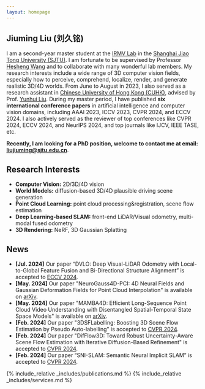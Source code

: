 ```yaml
---
layout: homepage
---
```


## Jiuming Liu (刘久铭)

I am a second-year master student at the [IRMV Lab](https://irmv.sjtu.edu.cn/) in the [Shanghai Jiao Tong University (SJTU)](https://en.sjtu.edu.cn/). I am fortunate to be supervised by Professor [Hesheng Wang](https://irmv.sjtu.edu.cn/wanghesheng) and to collaborate with many wonderful lab members. My research interests include a wide range of 3D computer vision fields, especially how to perceive, comprehend, localize, render, and generate realistic 3D/4D worlds. From June to August in 2023, I also served as a research assistant in [Chinese University of Hong Kong (CUHK)](https://www.cuhk.edu.hk/chinese/index.html), advised by Prof. [Yunhui Liu](https://www4.mae.cuhk.edu.hk/peoples/liu-yun-hui/). During my master period, I have published **six international conference papers** in artificial intelligence and computer vision domains, including AAAI 2023, ICCV 2023, CVPR 2024, and ECCV 2024. I also actively served as the reviewer of top conferences like CVPR 2024, ECCV 2024, and NeurIPS 2024, and top journals like IJCV, IEEE TASE, etc. 

**Recently, I am looking for a PhD position, welcome to contact me at email: liujiuming@sjtu.edu.cn**.

## Research Interests

- **Computer Vision:** 2D/3D/4D vision
- **World Models:** diffusion-based 3D/4D plausible driving scene generation
- **Point Cloud Learning:** point cloud processing&registration, scene flow estimation
- **Deep Learning-based SLAM:** front-end LiDAR/Visual odometry, multi-modal fused odometry
- **3D Rendering:** NeRF, 3D Gaussian Splatting

## News

- **[Jul. 2024]** Our paper “DVLO: Deep Visual-LiDAR Odometry with Local-to-Global Feature Fusion and Bi-Directional Structure Alignment” is accepted to [ECCV 2024](https://eccv2024.ecva.net/).
- **[May. 2024]** Our paper "NeuroGauss4D-PCI: 4D Neural Fields and Gaussian Deformation Fields for Point Cloud Interpolation" is available on [arXiv](https://arxiv.org/abs/2405.14241).
- **[May. 2024]** Our paper "MAMBA4D: Efficient Long-Sequence Point Cloud Video Understanding with Disentangled Spatial-Temporal State Space Models" is available on [arXiv](https://arxiv.org/abs/2405.14338).
- **[Feb. 2024]** Our paper "3DSFLabelling: Boosting 3D Scene Flow Estimation by Pseudo Auto-labelling" is accepted to [CVPR 2024](https://openaccess.thecvf.com/content/CVPR2024/html/Jiang_3DSFLabelling_Boosting_3D_Scene_Flow_Estimation_by_Pseudo_Auto-labelling_CVPR_2024_paper.html).
- **[Feb. 2024]** Our paper "DifFlow3D: Toward Robust Uncertainty-Aware Scene Flow Estimation with Iterative Diffusion-Based Refinement" is accepted to [CVPR 2024](https://openaccess.thecvf.com/content/CVPR2024/html/Liu_DifFlow3D_Toward_Robust_Uncertainty-Aware_Scene_Flow_Estimation_with_Iterative_Diffusion-Based_CVPR_2024_paper.html).
- **[Feb. 2024]** Our paper “SNI-SLAM: Semantic Neural Implicit SLAM” is accepted to [CVPR 2024](https://openaccess.thecvf.com/content/CVPR2024/html/Zhu_SNI-SLAM_Semantic_Neural_Implicit_SLAM_CVPR_2024_paper.html).

{% include_relative _includes/publications.md %}
{% include_relative _includes/services.md %}
